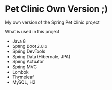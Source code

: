 # Pet Clinic Own Version ;)
My own version of the Spring Pet Clinic project

What is used in this project
- Java 8
- Spring Boot 2.0.6
- Spring DevTools
- Spring Data (Hibernate, JPA)
- Spring Actuator
- Spring MVC
- Lombok
- Thymeleaf
- MySQL, H2
